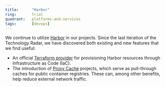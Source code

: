 ```yaml
---
title:      "Harbor"
ring:       trial
quadrant:   platforms-and-services
tags:       [devops]
---
```


We continue to utilize [Harbor](https://goharbor.io) in our projects. Since the last iteration of the Technology Radar, we have discovered both existing and new features that we find useful:

- An official [Terraform provider](https://registry.terraform.io/providers/goharbor/harbor/latest) for provisioning Harbor resources through Infrastructure as Code (IaC).
- The introduction of [Proxy Cache](https://goharbor.io/docs/latest/administration/configure-proxy-cache/) projects, which serve as pull-through caches for public container registries. These can, among other benefits, help reduce external network traffic.
